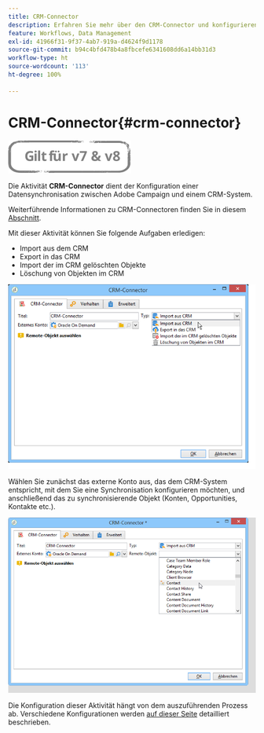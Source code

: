 ```yaml
---
title: CRM-Connector
description: Erfahren Sie mehr über den CRM-Connector und konfigurieren Sie die Datensynchronisation.
feature: Workflows, Data Management
exl-id: 41966f31-9f37-4ab7-919a-d4624f9d1178
source-git-commit: b94c4bfd478b4a8fbcefe6341608dd6a14bb31d3
workflow-type: ht
source-wordcount: '113'
ht-degree: 100%

---
```


# CRM-Connector{#crm-connector}

![](../../assets/common.svg)

Die Aktivität **CRM-Connector** dient der Konfiguration einer Datensynchronisation zwischen Adobe Campaign und einem CRM-System.

Weiterführende Informationen zu CRM-Connectoren finden Sie in diesem [Abschnitt](../../platform/using/crm-connectors.md).

Mit dieser Aktivität können Sie folgende Aufgaben erledigen:

* Import aus dem CRM
* Export in das CRM
* Import der im CRM gelöschten Objekte
* Löschung von Objekten im CRM

![](assets/crm_task_select_op.png)

Wählen Sie zunächst das externe Konto aus, das dem CRM-System entspricht, mit dem Sie eine Synchronisation konfigurieren möchten, und anschließend das zu synchronisierende Objekt (Konten, Opportunities, Kontakte etc.).

![](assets/crm_task_select_obj.png)

Die Konfiguration dieser Aktivität hängt von dem auszuführenden Prozess ab. Verschiedene Konfigurationen werden [auf dieser Seite](../../platform/using/crm-data-sync.md) detailliert beschrieben.
